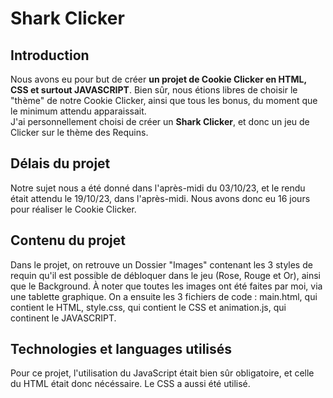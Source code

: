 # Shark Clicker

## Introduction

Nous avons eu pour but de créer **un projet de Cookie Clicker en HTML, CSS et surtout JAVASCRIPT**. Bien sûr, nous étions libres de choisir le "thème" de notre Cookie Clicker, ainsi que tous les bonus, du moment que le minimum attendu apparaissait.  
J'ai personnellement choisi de créer un **Shark Clicker**, et donc un jeu de Clicker sur le thème des Requins.

## Délais du projet

Notre sujet nous a été donné dans l'après-midi du 03/10/23, et le rendu était attendu le 19/10/23, dans l'après-midi. Nous avons donc eu 16 jours pour réaliser le Cookie Clicker. 

## Contenu du projet

Dans le projet, on retrouve un Dossier "Images" contenant les 3 styles de requin qu'il est possible de débloquer dans le jeu (Rose, Rouge et Or), ainsi que le Background. À noter que toutes les images ont été faites par moi, via une tablette graphique. 
On a ensuite les 3 fichiers de code : main.html, qui contient le HTML, style.css, qui contient le CSS et animation.js, qui continent le JAVASCRIPT. 

## Technologies et languages utilisés

Pour ce projet, l'utilisation du JavaScript était bien sûr obligatoire, et celle du HTML était donc nécéssaire. Le CSS a aussi été utilisé.
